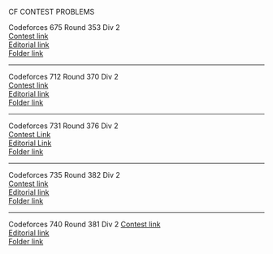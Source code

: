 CF CONTEST PROBLEMS

Codeforces 675 Round 353 Div 2  
[Contest link](http://codeforces.com/contest/675)  
[Editorial link](http://codeforces.com/blog/entry/44902)  
[Folder link](CF675)  

  ---------------------------------  

Codeforces 712 Round 370 Div 2  
[Contest link](http://codeforces.com/contest/712)  
[Editorial link](http://codeforces.com/blog/entry/47050)  
[Folder link](CF712)  

  ---------------------------------  

Codeforces 731 Round 376 Div 2  
[Contest Link](http://codeforces.com/contest/731)  
[Editorial Link](http://codeforces.com/blog/entry/47840)  
[Folder link](CF731)  

  ---------------------------------  

Codeforces 735 Round 382 Div 2  
[Contest link](http://codeforces.com/contest/735)  
[Editorial link](http://codeforces.com/blog/entry/48659)  
[Folder link](CF725)  

  ---------------------------------  

Codeforces 740 Round 381 Div 2
[Contest link](http://codeforces.com/contest/740)  
[Editorial link](http://codeforces.com/blog/entry/48582)  
[Folder link](CF725)  
